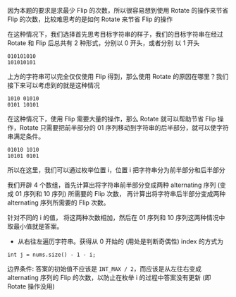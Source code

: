 因为本题的要求是求最少 Flip 的次数，所以很容易想到使用 Rotate 的操作来节省 Flip 的次数，比较难思考的是如何 Rotate 来节省 Flip 的操作

在这种情况下，我们选择首先思考目标字符串的样子，我们的目标字符串在经过 Rotate 和 Flip 后总共有 2 种形式，分别以 0 开头，或者分别 以 1 开头
```
010101010
101010101
```

上方的字符串可以完全仅仅使用 Flip 得到，那么使用 Rotate 的原因在哪里？我们接下来可以考虑到的就是这种情况

```
1010 01010
0101 10101
```

在这种情况下，使用 Flip 需要大量的操作，那么 Rotate 就可以帮助节省 Flip 操作，Rotate 只需要把前半部分的 01 序列移动到字符串的后半部分，就可以使字符串满足条件。

```
01010 1010
10101 0101
```

所以在这里，我们可以通过枚举位置 i，位置 i 把字符串分为前半部分和后半部分

我们开辟 4 个数组，首先计算出将字符串前半部分变成两种 alternating 序列 (变成 01 序列和 10 序列) 所需要的 Flip 次数，
再计算出将字符串后半部分变成两种 alternating 序列所需要的 Flip 次数。

针对不同的 i 的值， 将这两种次数相加，然后在 01 序列和 10 序列这两种情况中取最小值就是答案。

- 从右往左遍历字符串。获得从 0 开始的 (用处是判断奇偶性) index 的方式为

```
int j = nums.size() - 1 - i;
```

边界条件: 答案的初始值不应该是 `INT_MAX / 2`，而应该是从左往右变成 alternating 序列的 Flip 的次数，以防止在枚举 i 的过程中答案没有更新 (即 Rotate 操作没用)

